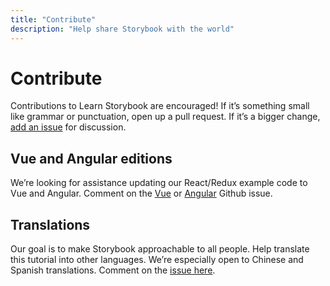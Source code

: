 ```yaml
---
title: "Contribute"
description: "Help share Storybook with the world"
---
```


# Contribute

Contributions to Learn Storybook are encouraged! If it’s something small like grammar or punctuation, open up a pull request. If it’s a bigger change, [add an issue](https://github.com/hichroma/learnstorybook.com/issues) for discussion.

## Vue and Angular editions

We’re looking for assistance updating our React/Redux example code to Vue and Angular. Comment on the [Vue](https://github.com/hichroma/learnstorybook.com/issues/1) or [Angular](https://github.com/hichroma/learnstorybook.com/issues/2) Github issue.

## Translations

Our goal is to make Storybook approachable to all people. Help translate this tutorial into other languages. We’re especially open to Chinese and Spanish translations. Comment on the [issue here](https://github.com/hichroma/learnstorybook.com/issues/3).

